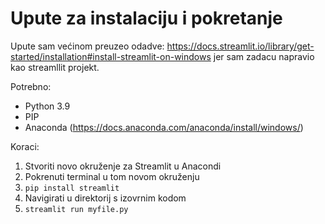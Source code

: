 # Upute za instalaciju i pokretanje

Upute sam većinom preuzeo odadve: https://docs.streamlit.io/library/get-started/installation#install-streamlit-on-windows 
jer sam zadacu napravio kao streamllit projekt. 

Potrebno:
- Python 3.9
- PIP
- Anaconda (https://docs.anaconda.com/anaconda/install/windows/)

Koraci:

1. Stvoriti novo okruženje za Streamlit u Anacondi
2. Pokrenuti terminal u tom novom okruženju
3. `pip install streamlit` 
4. Navigirati u direktorij s izovrnim kodom
5. `streamlit run myfile.py`

